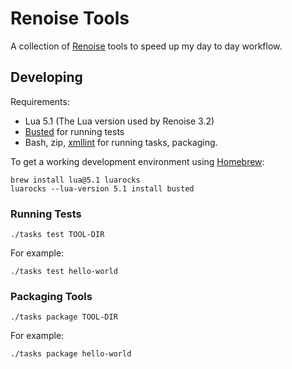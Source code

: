 # Renoise Tools

A collection of [Renoise](https://renoise.com) tools to speed up my day to day workflow.

## Developing

Requirements:

- Lua 5.1 (The Lua version used by Renoise 3.2)
- [Busted](http://olivinelabs.com/busted) for running tests
- Bash, zip, [xmllint](http://xmlsoft.org/xmllint.html) for running tasks, packaging.

To get a working development environment using [Homebrew](https://brew.sh):

```
brew install lua@5.1 luarocks
luarocks --lua-version 5.1 install busted
```

### Running Tests

`./tasks test TOOL-DIR`

For example:

`./tasks test hello-world`

### Packaging Tools

`./tasks package TOOL-DIR`

For example:

`./tasks package hello-world`
